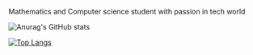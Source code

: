 Mathematics and Computer science student with passion in tech world


![Anurag's GitHub stats](https://github-readme-stats.vercel.app/api?username=HackEzra&show_icons=true&theme=dark)

[![Top Langs](https://github-readme-stats.vercel.app/api/top-langs/?username=HackEzra&layout=compact)](https://github.com/anuraghazra/github-readme-stats)

